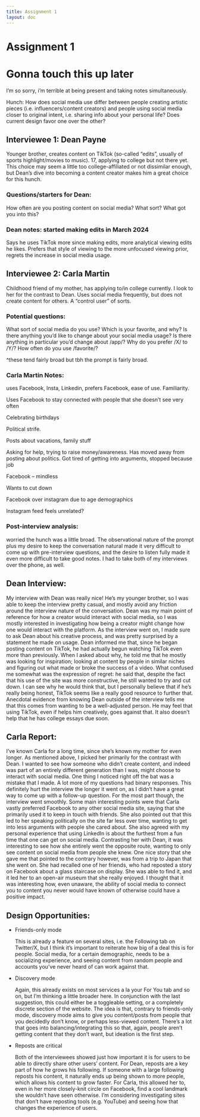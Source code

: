 ```yaml
---
title: Assignment 1
layout: doc
---
```


# Assignment 1

# Gonna touch this up later

I’m so sorry, i’m terrible at being present and taking notes simultaneously.

Hunch: How does social media use differ between people creating artistic pieces (i.e. influencers/content creators) and people using social media closer to original intent, i.e. sharing info about your personal life? Does current design favor one over the other?

## Interviewee 1: Dean Payne

Younger brother, creates content on TikTok (so-called “edits”, usually of sports highlight/movies to music). 17, applying to college but not there yet.
This choice may seem a little too college-affiliated or not dissimilar enough, but Dean’s dive into becoming a content creator makes him a great choice for this hunch.

### Questions/starters for Dean:

How often are you posting content on social media? What sort? What got you into this?

### Dean notes: started making edits in March 2024

Says he uses TikTok more since making edits, more analytical viewing edits he likes. Prefers that style of viewing to the more unfocused viewing prior, regrets the increase in social media usage.

## Interviewee 2: Carla Martin

Childhood friend of my mother, has applying to/in college currently. I look to her for the contrast to Dean. Uses social media frequently, but does not create content for others. A “control user” of sorts.

### Potential questions:

What sort of social media do you use? Which is your favorite, and why? Is there anything you’d like to change about your social media usage? Is there anything in particular you’d change about /app/? Why do you prefer /X/ to /Y/? How often do you use /favorite/?

^these tend fairly broad but tbh the prompt is fairly broad.

### Carla Martin Notes:

uses Facebook, Insta, Linkedin, prefers Facebook, ease of use. Familiarity.

Uses Facebook to stay connected with people that she doesn’t see very often

Celebrating birthdays

Political strife.

Posts about vacations, family stuff

Asking for help, trying to raise money/awareness. Has moved away from posting about politics. Got tired of getting into arguments, stopped because job

Facebook – mindless

Wants to cut down

Facebook over instagram due to age demographics

Instagram feed feels unrelated?

### Post-interview analysis:

worried the hunch was a little broad. The observational nature of the prompt plus my desire to keep the conversation natural made it very difficult to come up with pre-interview questions, and the desire to listen fully made it even more difficult to take good notes. I had to take both of my interviews over the phone, as well.

## Dean Interview:

My interview with Dean was really nice! He’s my younger brother, so I was able to keep the interview pretty casual, and mostly avoid any friction around the interview nature of the conversation. Dean was my main point of reference for how a creator would interact with social media, so I was mostly interested in investigating how being a creator might change how one would interact with the platform. As the interview went on, I made sure to ask Dean about his creative process, and was pretty surprised by a statement he made on usage. Dean informed me that, since he began posting content on TikTok, he had actually begun watching TikTok even more than previously. When I asked about why, he told me that he mostly was looking for inspiration; looking at content by people in similar niches and figuring out what made or broke the success of a video. What confused me somewhat was the expression of regret: he said that, despite the fact that his use of the site was more constructive, he still wanted to try and cut down. I can see why he would think that, but I personally believe that if he’s really being honest, TikTok seems like a really good resource to further that. Anecdotal evidence from knowing Dean outside of the interview tells me that this comes from wanting to be a well-adjusted person. He may feel that using TikTok, even if helps him creatively, goes against that. It also doesn’t help that he has college essays due soon.

## Carla Report:

I’ve known Carla for a long time, since she’s known my mother for even longer. As mentioned above, I picked her primarily for the contrast with Dean. I wanted to see how someone who didn’t create content, and indeed was part of an entirely different generation than I was, might choose to interact with social media. One thing I noticed right off the bat was a mistake that I made. A lot more of my questions had binary responses. This definitely hurt the interview the longer it went on, as I didn’t have a great way to come up with a follow-up question. For the most part though, the interview went smoothly. Some main interesting points were that Carla vastly preferred Facebook to any other social media site, saying that she primarily used it to keep in touch with friends. She also pointed out that this led to her speaking politically on the site far less over time, wanting to get into less arguments with people she cared about. She also agreed with my personal experience that using LinkedIn is about the furthest from a fun time that one can get on social media. Contrasting her with Dean, it was interesting to see how she entirely went the opposite route, wanting to only see content on social media from people she knew. One nice story that she gave me that pointed to the contrary however, was from a trip to Japan that she went on. She had recalled one of her friends, who had reposted a story on Facebook about a glass staircase on display. She was able to find it, and it led her to an open-air museum that she really enjoyed. I thought that it was interesting how, even unaware, the ability of social media to connect you to content you never would have known of otherwise could have a positive impact.

## Design Opportunities:

- Friends-only mode

  This is already a feature on several sites, i.e. the Following tab on Twitter/X, but I think it’s important to reiterate how big of a deal this is for people. Social media, for a certain demographic, needs to be a socializing experience, and seeing content from random people and accounts you’ve never heard of can work against that.

- Discovery mode

  Again, this already exists on most services a la your For You tab and so on, but I’m thinking a little broader here. In conjunction with the last suggestion, this could either be a toggleable setting, or a completely discrete section of the website. The idea is that, contrary to friends-only mode, discovery mode aims to give you content/posts from people that you decidedly don’t know, or perhaps less-viewed content. There’s a lot that goes into balancing/integrating this so that, again, people aren’t getting content that they don’t want, but ideation is the first step.

- Reposts are critical

  Both of the interviewees showed just how important it is for users to be able to directly share other users’ content. For Dean, reposts are a key part of how he grows his following. If someone with a large following reposts his content, it naturally ends up being shown to more people, which allows his content to grow faster. For Carla, this allowed her to, even in her more closely-knit circle on Facebook, find a cool landmark she wouldn’t have seen otherwise. I’m considering investigating sites that don’t have reposting tools (e.g. YouTube) and seeing how that changes the experience of users.
